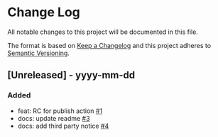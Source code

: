 # Change Log
All notable changes to this project will be documented in this file.
 
The format is based on [Keep a Changelog](http://keepachangelog.com/)
and this project adheres to [Semantic Versioning](http://semver.org/).
 
## [Unreleased] - yyyy-mm-dd
 
### Added
- feat: RC for publish action [#1](https://github.com/newrelic/infrastructure-publish-action/pull/1)
- docs: update readme [#3](https://github.com/newrelic/infrastructure-publish-action/pull/3)
- docs: add third party notice [#4](https://github.com/newrelic/infrastructure-publish-action/pull/4)
